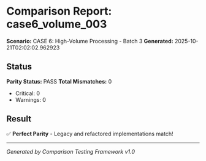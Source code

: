 # Comparison Report: case6_volume_003
**Scenario:** CASE 6: High-Volume Processing - Batch 3
**Generated:** 2025-10-21T02:02:02.962923

## Status
**Parity Status:** PASS
**Total Mismatches:** 0
  - Critical: 0
  - Warnings: 0

## Result
✅ **Perfect Parity** - Legacy and refactored implementations match!

---
*Generated by Comparison Testing Framework v1.0*